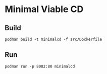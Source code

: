 # Minimal Viable CD


## Build
```
podman build -t minimalcd -f src/Dockerfile
```

## Run
```
podman run -p 8082:80 minimalcd
```